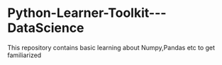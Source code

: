 # Python-Learner-Toolkit---DataScience
This repository contains basic learning about Numpy,Pandas etc to get familiarized
